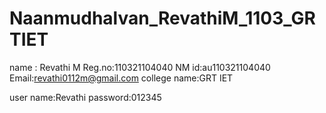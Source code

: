 # Naanmudhalvan_RevathiM_1103_GRTIET
name : Revathi M
Reg.no:110321104040
NM id:au110321104040
Email:revathi0112m@gmail.com
college name:GRT IET

user name:Revathi
password:012345
